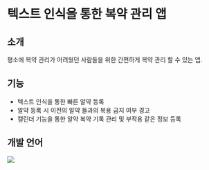 # 텍스트 인식을 통한 복약 관리 앱

## 소개
평소에 복약 관리가 어려웠던 사람들을 위한 간편하게 복약 관리 할 수 있는 앱.

## 기능
- 텍스트 인식을 통한 빠른 알약 등록
- 알약 등록 시 이전의 알약 들과의 복용 금지 여부 경고
- 캘린더 기능을 통한 알약 복약 기록 관리 및 부작용 같은 정보 등록

## 개발 언어 
   <img src="https://img.shields.io/badge/kotlin-7F52FF?style=flat&logo=kotlin&logoColor=white"/>	

